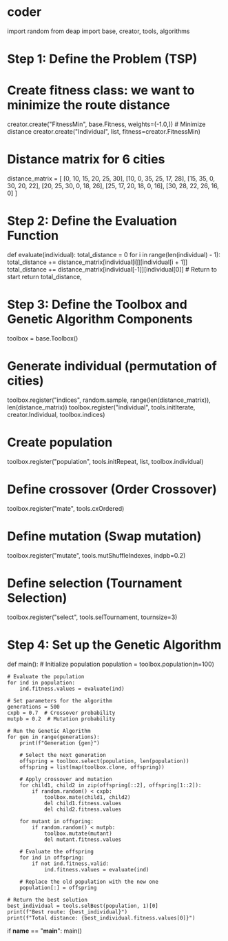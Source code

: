 # coder
import random
from deap import base, creator, tools, algorithms

# Step 1: Define the Problem (TSP)
# Create fitness class: we want to minimize the route distance
creator.create("FitnessMin", base.Fitness, weights=(-1.0,))  # Minimize distance
creator.create("Individual", list, fitness=creator.FitnessMin)

# Distance matrix for 6 cities
distance_matrix = [
    [0, 10, 15, 20, 25, 30],
    [10, 0, 35, 25, 17, 28],
    [15, 35, 0, 30, 20, 22],
    [20, 25, 30, 0, 18, 26],
    [25, 17, 20, 18, 0, 16],
    [30, 28, 22, 26, 16, 0]
]

# Step 2: Define the Evaluation Function
def evaluate(individual):
    total_distance = 0
    for i in range(len(individual) - 1):
        total_distance += distance_matrix[individual[i]][individual[i + 1]]
    total_distance += distance_matrix[individual[-1]][individual[0]]  # Return to start
    return total_distance,

# Step 3: Define the Toolbox and Genetic Algorithm Components
toolbox = base.Toolbox()

# Generate individual (permutation of cities)
toolbox.register("indices", random.sample, range(len(distance_matrix)), len(distance_matrix))
toolbox.register("individual", tools.initIterate, creator.Individual, toolbox.indices)

# Create population
toolbox.register("population", tools.initRepeat, list, toolbox.individual)

# Define crossover (Order Crossover)
toolbox.register("mate", tools.cxOrdered)

# Define mutation (Swap mutation)
toolbox.register("mutate", tools.mutShuffleIndexes, indpb=0.2)

# Define selection (Tournament Selection)
toolbox.register("select", tools.selTournament, tournsize=3)

# Step 4: Set up the Genetic Algorithm
def main():
    # Initialize population
    population = toolbox.population(n=100)
    
    # Evaluate the population
    for ind in population:
        ind.fitness.values = evaluate(ind)

    # Set parameters for the algorithm
    generations = 500
    cxpb = 0.7  # Crossover probability
    mutpb = 0.2  # Mutation probability

    # Run the Genetic Algorithm
    for gen in range(generations):
        print(f"Generation {gen}")
        
        # Select the next generation
        offspring = toolbox.select(population, len(population))
        offspring = list(map(toolbox.clone, offspring))

        # Apply crossover and mutation
        for child1, child2 in zip(offspring[::2], offspring[1::2]):
            if random.random() < cxpb:
                toolbox.mate(child1, child2)
                del child1.fitness.values
                del child2.fitness.values

        for mutant in offspring:
            if random.random() < mutpb:
                toolbox.mutate(mutant)
                del mutant.fitness.values

        # Evaluate the offspring
        for ind in offspring:
            if not ind.fitness.valid:
                ind.fitness.values = evaluate(ind)

        # Replace the old population with the new one
        population[:] = offspring

    # Return the best solution
    best_individual = tools.selBest(population, 1)[0]
    print(f"Best route: {best_individual}")
    print(f"Total distance: {best_individual.fitness.values[0]}")

if __name__ == "__main__":
    main()
